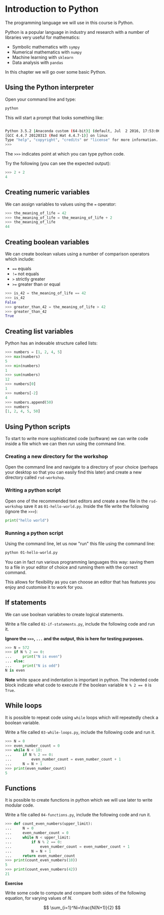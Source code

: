 # Introduction to Python

The programming language we will use in this course is Python.

Python is a popular language in industry and research with a number of libraries
very useful for mathematics:

- Symbolic mathematics with `sympy`
- Numerical mathematics with `numpy`
- Machine learning with `sklearn`
- Data analysis with `pandas`

In this chapter we will go over some basic Python.

## Using the Python interpreter

Open your command line and type:

```bash
python
```

This will start a prompt that looks something like:

```bash

Python 3.5.2 |Anaconda custom (64-bit)| (default, Jul  2 2016, 17:53:06) 
[GCC 4.4.7 20120313 (Red Hat 4.4.7-1)] on linux
Type "help", "copyright", "credits" or "license" for more information.
>>> 

```

The `>>>` indicates point at which you can type python code.

Try the following (you can see the expected output):

```python
>>> 2 + 2
4

```

## Creating numeric variables

We can assign variables to values using the `=` operator:

```python
>>> the_meaning_of_life = 42
>>> the_meaning_of_life = the_meaning_of_life + 2
>>> the_meaning_of_life
44

```

## Creating boolean variables

We can create boolean values using a number of comparison operators which
include:

- `==` equals
- `!=` not equals
- `>` strictly greater
- `>=` greater than or equal

```python
>>> is_42 = the_meaning_of_life == 42
>>> is_42
False
>>> greater_than_42 = the_meaning_of_life > 42
>>> greater_than_42
True

```

## Creating list variables

Python has an indexable structure called lists:

```python
>>> numbers = [1, 2, 4, 5]
>>> max(numbers)
5
>>> min(numbers)
1
>>> sum(numbers)
12
>>> numbers[0]
1
>>> numbers[-2]
4
>>> numbers.append(50)
>>> numbers
[1, 2, 4, 5, 50]

```

## Using Python scripts

To start to write more sophisticated code (software) we can write code
inside a file which we can then run using the command line.

### Creating a new directory for the workshop

Open the command line and navigate to a directory of your choice (perhaps
your desktop so that you can easily find this later) and create a new
directory called `rsd-workshop`.

### Writing a python script

Open one of the recommended text editors and create a new file in the
`rsd-workshop` save it as `01-hello-world.py`.
Inside the file write the following (ignore the `>>>`):

```python
print("hello world")
```

### Running a python script

Using the command line, let us now "run" this file using the command line:

```bash
python 01-hello-world.py
```

You can in fact run various programming languages this way: saving them to a
file in your editor of choice and running them with the correct command.

This allows for flexibility as you can choose an editor that has features you
enjoy and customise it to work for you.

## If statements

We can use boolean variables to create logical statements.

Write a file called `02-if-statements.py`, include the following code and run
it.

**Ignore the `>>>`, `...` and the output, this is here for testing purposes.**

```python
>>> N = 572
>>> if N % 2 == 0:
...     print("N is even")
... else:
...     print("N is odd")
N is even

```

**Note** white space and indentation is important in python. The indented code
block indicate what code to execute if the boolean variable `N % 2 == 0` is
`True`.

## While loops

It is possible to repeat code using `while` loops which will repeatedly check a
boolean variable.

Write a file called `03-while-loops.py`, include the following code and run
it.

```python
>>> N = 0
>>> even_number_count = 0
>>> while N < 10:
...     if N % 2 == 0:
...         even_number_count = even_number_count + 1
...     N = N + 1
>>> print(even_number_count)
5

```

## Functions

It is possible to create functions in python which we will use later to write
modular code.

Write a file called `04-functions.py`, include the following code and run it.

```python
>>> def count_even_numbers(upper_limit):
...     N = 0
...     even_number_count = 0
...     while N < upper_limit:
...         if N % 2 == 0:
...             even_number_count = even_number_count + 1
...         N = N + 1
...     return even_number_count
>>> print(count_even_numbers(10))
5
>>> print(count_even_numbers(42))
21

```

**Exercise**

Write some code to compute and compare both sides of the following equation, for
varying values of $N$.

$$
\sum_{i=1}^Ni=\frac{N(N+1)}{2}
$$

